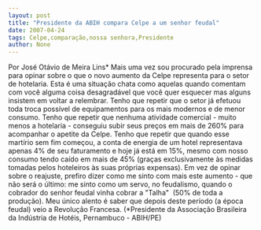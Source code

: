 ```yaml
---
layout: post
title: "Presidente da ABIH compara Celpe a um senhor feudal"
date: 2007-04-24
tags: Celpe,comparação,nossa senhora,Presidente
author: None
---
```

Por José Otávio de Meira Lins*
Mais uma vez sou procurado pela imprensa para opinar sobre o que o novo aumento da Celpe representa para o setor de hotelaria.
Esta é uma situação chata como aquelas quando comentam com você alguma coisa desagradável que você quer esquecer mas alguns insistem em voltar a relembrar.
Tenho que repetir que o setor já efetuou toda troca possível de equipamentos para os mais modernos e de menor consumo. 
Tenho que repetir que nenhuma atividade comercial - muito menos a hotelaria - conseguiu subir seus preços em mais de 260% para acompanhar o apetite da Celpe.
Tenho que repetir que quando esse martírio sem fim começou, a conta de energia de um hotel representava apenas 4% de seu faturamento e hoje já está em 15%, mesmo com nosso consumo tendo caído em mais de 45% (graças exclusivamente às medidas tomadas pelos hoteleiros às suas próprias expensas).
Em vez de opinar sobre o reajuste, prefiro dizer como me sinto com mais este aumento - que não será o último: me sinto como um servo, no feudalismo, quando o cobrador do senhor feudal&nbsp;vinha cobrar a \"Talha\"&nbsp; (50% de toda a produção).
Meu único alento é saber que depois deste período (a época feudal) veio a Revolução Francesa.
(*Presidente da Associação Brasileira da Indústria de Hotéis, Pernambuco - ABIH/PE) 